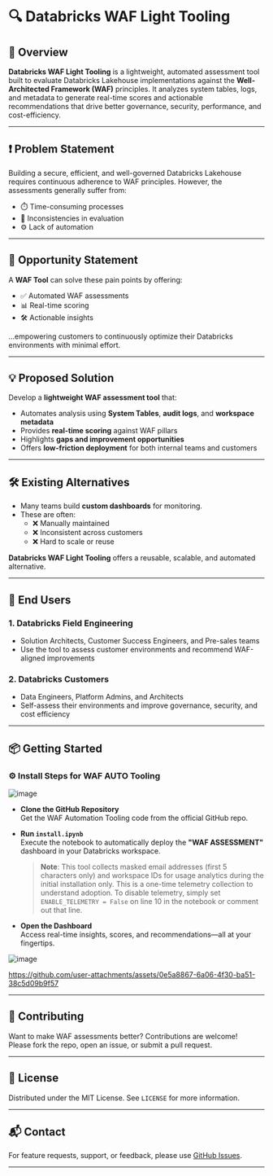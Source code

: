 # 🔍 Databricks WAF Light Tooling

## 🚀 Overview

**Databricks WAF Light Tooling** is a lightweight, automated assessment tool built to evaluate Databricks Lakehouse implementations against the **Well-Architected Framework (WAF)** principles. It analyzes system tables, logs, and metadata to generate real-time scores and actionable recommendations that drive better governance, security, performance, and cost-efficiency.

---

## ❗ Problem Statement

Building a secure, efficient, and well-governed Databricks Lakehouse requires continuous adherence to WAF principles. However, the assessments generally suffer from:

- ⏱️ Time-consuming processes  
- 🔁 Inconsistencies in evaluation  
- ⚙️ Lack of automation  

---

## 🌟 Opportunity Statement

A **WAF Tool** can solve these pain points by offering:

- ✅ Automated WAF assessments  
- 📊 Real-time scoring  
- 🛠 Actionable insights  

…empowering customers to continuously optimize their Databricks environments with minimal effort.

---

## 💡 Proposed Solution

Develop a **lightweight WAF assessment tool** that:

- Automates analysis using **System Tables**, **audit logs**, and **workspace metadata**  
- Provides **real-time scoring** against WAF pillars  
- Highlights **gaps and improvement opportunities**  
- Offers **low-friction deployment** for both internal teams and customers  

---

## 🛠 Existing Alternatives

- Many teams build **custom dashboards** for monitoring.
- These are often:
  - ❌ Manually maintained  
  - ❌ Inconsistent across customers  
  - ❌ Hard to scale or reuse  

**Databricks WAF Light Tooling** offers a reusable, scalable, and automated alternative.

---

## 👥 End Users

### 1. **Databricks Field Engineering**
- Solution Architects, Customer Success Engineers, and Pre-sales teams
- Use the tool to assess customer environments and recommend WAF-aligned improvements

### 2. **Databricks Customers**
- Data Engineers, Platform Admins, and Architects
- Self-assess their environments and improve governance, security, and cost efficiency

---

## 📦 Getting Started
### ⚙️ Install Steps for WAF AUTO Tooling

![image](https://github.com/user-attachments/assets/4ba97a0e-5f03-4264-bd1d-bcf83595de2d)




- **Clone the GitHub Repository**  
  Get the WAF Automation Tooling code from the official GitHub repo.

- **Run `install.ipynb`**  
  Execute the notebook to automatically deploy the **"WAF ASSESSMENT"** dashboard in your Databricks workspace.
  
  > **Note**: This tool collects masked email addresses (first 5 characters only) and workspace IDs for usage analytics during the initial installation only. This is a one-time telemetry collection to understand adoption. To disable telemetry, simply set `ENABLE_TELEMETRY = False` on line 10 in the notebook or comment out that line.

- **Open the Dashboard**  
  Access real-time insights, scores, and recommendations—all at your fingertips.

![image](assets/waf-dashboard.png?raw=true)



https://github.com/user-attachments/assets/0e5a8867-6a06-4f30-ba51-38c5d09b9f57



---

## 🤝 Contributing

Want to make WAF assessments better? Contributions are welcome!  
Please fork the repo, open an issue, or submit a pull request.

---

## 📄 License

Distributed under the MIT License. See `LICENSE` for more information.

---

## 📬 Contact

For feature requests, support, or feedback, please use [GitHub Issues](https://github.com/your-repo/issues).

---

